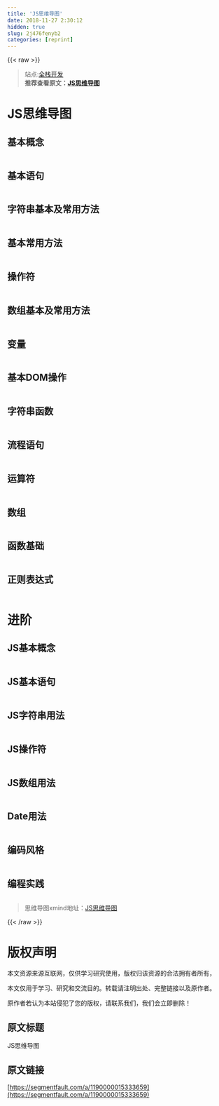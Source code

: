 ```yaml
---
title: 'JS思维导图' 
date: 2018-11-27 2:30:12
hidden: true
slug: 2j476fenyb2
categories: [reprint]
---
```


{{< raw >}}
<blockquote>&#x7AD9;&#x70B9;:<a href="https://whjin.github.io/full-stack-development/" rel="nofollow noreferrer" target="_blank">&#x5168;&#x6808;&#x5F00;&#x53D1;</a><br><strong>&#x63A8;&#x8350;&#x67E5;&#x770B;&#x539F;&#x6587;&#xFF1A;<a href="http://blog.poetries.top/handbook/html/%E5%89%8D%E7%AB%AF/Javascript/%E6%80%9D%E7%BB%B4%E5%AF%BC%E5%9B%BE.html" rel="nofollow noreferrer" target="_blank">JS&#x601D;&#x7EF4;&#x5BFC;&#x56FE;</a></strong></blockquote><h1 id="articleHeader0">JS&#x601D;&#x7EF4;&#x5BFC;&#x56FE;</h1><h2 id="articleHeader1">&#x57FA;&#x672C;&#x6982;&#x5FF5;</h2><p><span class="img-wrap"><img data-src="/img/remote/1460000015333662?w=1717&amp;h=4771" src="https://static.alili.tech/img/remote/1460000015333662?w=1717&amp;h=4771" alt="" title="" style="cursor:pointer;display:inline"></span></p><h2 id="articleHeader2">&#x57FA;&#x672C;&#x8BED;&#x53E5;</h2><p><span class="img-wrap"><img data-src="/img/remote/1460000015333663?w=1144&amp;h=5003" src="https://static.alili.tech/img/remote/1460000015333663?w=1144&amp;h=5003" alt="" title="" style="cursor:pointer;display:inline"></span></p><h2 id="articleHeader3">&#x5B57;&#x7B26;&#x4E32;&#x57FA;&#x672C;&#x53CA;&#x5E38;&#x7528;&#x65B9;&#x6CD5;</h2><p><span class="img-wrap"><img data-src="/img/remote/1460000015333664?w=2565&amp;h=3680" src="https://static.alili.tech/img/remote/1460000015333664?w=2565&amp;h=3680" alt="" title="" style="cursor:pointer"></span></p><h2 id="articleHeader4">&#x57FA;&#x672C;&#x5E38;&#x7528;&#x65B9;&#x6CD5;</h2><p><span class="img-wrap"><img data-src="/img/remote/1460000015333665?w=2411&amp;h=2408" src="https://static.alili.tech/img/remote/1460000015333665?w=2411&amp;h=2408" alt="" title="" style="cursor:pointer"></span></p><h2 id="articleHeader5">&#x64CD;&#x4F5C;&#x7B26;</h2><p><span class="img-wrap"><img data-src="/img/remote/1460000015333666?w=2094&amp;h=5562" src="https://static.alili.tech/img/remote/1460000015333666?w=2094&amp;h=5562" alt="" title="" style="cursor:pointer"></span></p><h2 id="articleHeader6">&#x6570;&#x7EC4;&#x57FA;&#x672C;&#x53CA;&#x5E38;&#x7528;&#x65B9;&#x6CD5;</h2><p><span class="img-wrap"><img data-src="/img/remote/1460000015333667" src="https://static.alili.tech/img/remote/1460000015333667" alt="" title="" style="cursor:pointer"></span></p><h2 id="articleHeader7">&#x53D8;&#x91CF;</h2><p><span class="img-wrap"><img data-src="/img/remote/1460000015333668?w=1010&amp;h=1681" src="https://static.alili.tech/img/remote/1460000015333668?w=1010&amp;h=1681" alt="" title="" style="cursor:pointer"></span></p><h2 id="articleHeader8">&#x57FA;&#x672C;DOM&#x64CD;&#x4F5C;</h2><p><span class="img-wrap"><img data-src="/img/remote/1460000015333669?w=1130&amp;h=2292" src="https://static.alili.tech/img/remote/1460000015333669?w=1130&amp;h=2292" alt="" title="" style="cursor:pointer"></span></p><h2 id="articleHeader9">&#x5B57;&#x7B26;&#x4E32;&#x51FD;&#x6570;</h2><p><span class="img-wrap"><img data-src="/img/remote/1460000015333670?w=1584&amp;h=3708" src="https://static.alili.tech/img/remote/1460000015333670?w=1584&amp;h=3708" alt="" title="" style="cursor:pointer"></span></p><h2 id="articleHeader10">&#x6D41;&#x7A0B;&#x8BED;&#x53E5;</h2><p><span class="img-wrap"><img data-src="/img/remote/1460000015333671?w=1023&amp;h=2512" src="https://static.alili.tech/img/remote/1460000015333671?w=1023&amp;h=2512" alt="" title="" style="cursor:pointer"></span></p><h2 id="articleHeader11">&#x8FD0;&#x7B97;&#x7B26;</h2><p><span class="img-wrap"><img data-src="/img/remote/1460000015333672" src="https://static.alili.tech/img/remote/1460000015333672" alt="" title="" style="cursor:pointer"></span></p><h2 id="articleHeader12">&#x6570;&#x7EC4;</h2><p><span class="img-wrap"><img data-src="/img/remote/1460000015333673?w=1492&amp;h=2590" src="https://static.alili.tech/img/remote/1460000015333673?w=1492&amp;h=2590" alt="" title="" style="cursor:pointer"></span></p><h2 id="articleHeader13">&#x51FD;&#x6570;&#x57FA;&#x7840;</h2><p><span class="img-wrap"><img data-src="/img/remote/1460000015333674" src="https://static.alili.tech/img/remote/1460000015333674" alt="" title="" style="cursor:pointer"></span></p><h2 id="articleHeader14">&#x6B63;&#x5219;&#x8868;&#x8FBE;&#x5F0F;</h2><p><span class="img-wrap"><img data-src="/img/remote/1460000015333675?w=1202&amp;h=2910" src="https://static.alili.tech/img/remote/1460000015333675?w=1202&amp;h=2910" alt="" title="" style="cursor:pointer"></span></p><h1 id="articleHeader15">&#x8FDB;&#x9636;</h1><h2 id="articleHeader16">JS&#x57FA;&#x672C;&#x6982;&#x5FF5;</h2><p><span class="img-wrap"><img data-src="/img/remote/1460000015333676?w=1594&amp;h=4034" src="https://static.alili.tech/img/remote/1460000015333676?w=1594&amp;h=4034" alt="" title="" style="cursor:pointer;display:inline"></span></p><h2 id="articleHeader17">JS&#x57FA;&#x672C;&#x8BED;&#x53E5;</h2><p><span class="img-wrap"><img data-src="/img/remote/1460000015333677?w=850&amp;h=1131" src="https://static.alili.tech/img/remote/1460000015333677?w=850&amp;h=1131" alt="" title="" style="cursor:pointer;display:inline"></span></p><h2 id="articleHeader18">JS&#x5B57;&#x7B26;&#x4E32;&#x7528;&#x6CD5;</h2><p><span class="img-wrap"><img data-src="/img/remote/1460000015333678?w=1905&amp;h=2671" src="https://static.alili.tech/img/remote/1460000015333678?w=1905&amp;h=2671" alt="" title="" style="cursor:pointer;display:inline"></span></p><h2 id="articleHeader19">JS&#x64CD;&#x4F5C;&#x7B26;</h2><p><span class="img-wrap"><img data-src="/img/remote/1460000015333679?w=1800&amp;h=3787" src="https://static.alili.tech/img/remote/1460000015333679?w=1800&amp;h=3787" alt="" title="" style="cursor:pointer;display:inline"></span></p><h2 id="articleHeader20">JS&#x6570;&#x7EC4;&#x7528;&#x6CD5;</h2><p><span class="img-wrap"><img data-src="/img/remote/1460000015333680?w=1784&amp;h=4952" src="https://static.alili.tech/img/remote/1460000015333680?w=1784&amp;h=4952" alt="" title="" style="cursor:pointer"></span></p><h2 id="articleHeader21">Date&#x7528;&#x6CD5;</h2><p><span class="img-wrap"><img data-src="/img/remote/1460000015333681?w=1700&amp;h=1505" src="https://static.alili.tech/img/remote/1460000015333681?w=1700&amp;h=1505" alt="" title="" style="cursor:pointer"></span></p><h2 id="articleHeader22">&#x7F16;&#x7801;&#x98CE;&#x683C;</h2><p><span class="img-wrap"><img data-src="/img/remote/1460000015333682?w=1786&amp;h=4305" src="https://static.alili.tech/img/remote/1460000015333682?w=1786&amp;h=4305" alt="" title="" style="cursor:pointer"></span></p><h2 id="articleHeader23">&#x7F16;&#x7A0B;&#x5B9E;&#x8DF5;</h2><p><span class="img-wrap"><img data-src="/img/remote/1460000015333683?w=1772&amp;h=3554" src="https://static.alili.tech/img/remote/1460000015333683?w=1772&amp;h=3554" alt="" title="" style="cursor:pointer"></span></p><blockquote>&#x601D;&#x7EF4;&#x5BFC;&#x56FE;xmind&#x5730;&#x5740;&#xFF1A;<a href="https://pan.baidu.com/s/1PsAN375-p62g8Fr4VQSrYg" rel="nofollow noreferrer" target="_blank">JS&#x601D;&#x7EF4;&#x5BFC;&#x56FE;</a></blockquote>
{{< /raw >}}

# 版权声明
本文资源来源互联网，仅供学习研究使用，版权归该资源的合法拥有者所有，

本文仅用于学习、研究和交流目的。转载请注明出处、完整链接以及原作者。

原作者若认为本站侵犯了您的版权，请联系我们，我们会立即删除！

## 原文标题
JS思维导图

## 原文链接
[https://segmentfault.com/a/1190000015333659](https://segmentfault.com/a/1190000015333659)

